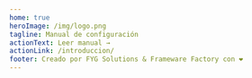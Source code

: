 ```yaml
---
home: true
heroImage: /img/logo.png
tagline: Manual de configuración
actionText: Leer manual →
actionLink: /introduccion/
footer: Creado por FYG Solutions & Frameware Factory con ❤️
---
```


